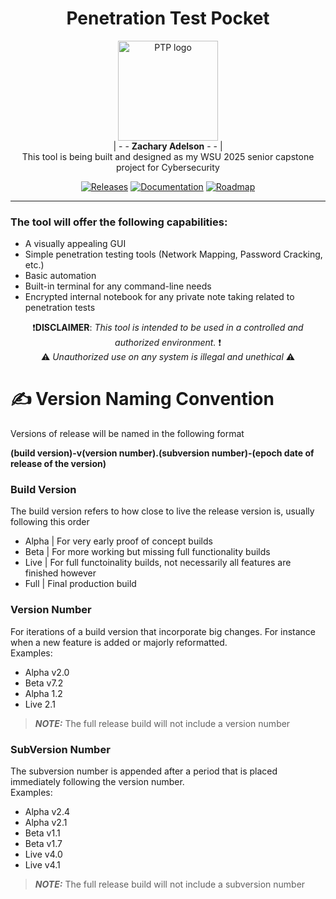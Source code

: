 <div align="center">

# Penetration Test Pocket
<a><picture>
<img alt="PTP logo" src="https://imgs.search.brave.com/QBqab4BAw9-_blfU6G1U0QLIQVCmO11r295rm5hoKX8/rs:fit:860:0:0:0/g:ce/aHR0cHM6Ly9tZWRp/YS5pc3RvY2twaG90/by5jb20vaWQvMjE0/ODM0NTkzMC9waG90/by9vZmZpY2UtZW52/ZWxvcGUtd2l0aC1z/dGljay1ub3RlLXdy/aXR0ZW4tdGVtcG9y/YXJ5LWVtcGxveWVl/cy1yZWZlcnMtdG8t/dGVtcC13b3JrZXIt/b3ItcGVvcGxlLndl/YnA_YT0xJmI9MSZz/PTYxMng2MTImdz0w/Jms9MjAmYz0zMWxt/T2JwRXo5QzdJa0o4/SUlBTWsycmg3NWND/NWFodHNma01OaGJQ/LWVzPQ" width="160px">
</picture></a> <br>
| - - **Zachary Adelson** - - | <br>
This tool is being built and designed as my WSU 2025 senior capstone project for Cybersecurity

[![Releases](https://img.shields.io/badge/Releases-red?style=plastic&logo=abdownloadmanager&logoColor=white)](https://health.clevelandclinic.org/how-to-be-patient)
[![Documentation](https://img.shields.io/badge/Documentation-grey?style=plastic&logo=gitbook&logoColor=white)](https://health.clevelandclinic.org/how-to-be-patient)
[![Roadmap](https://img.shields.io/badge/Roadmap-blue?style=plastic&logo=openstreetmap&logoColor=white)](https://github.com/users/zachA214/projects/3)

</div>

-----

### The tool will offer the following capabilities:
- A visually appealing GUI
- Simple penetration testing tools (Network Mapping, Password Cracking, etc.)
- Basic automation
- Built-in terminal for any command-line needs
- Encrypted internal notebook for any private note taking related to penetration tests

<div align="center">

 ❗**DISCLAIMER**: *This tool is intended to be used in a controlled and authorized environment.* ❗ <br> ⚠️ *Unauthorized use on any system is illegal and unethical* ⚠️

</div>

# ✍️ Version Naming Convention
Versions of release will be named in the following format

<strong>(build version)-v(version number).(subversion number)-(epoch date of release of the version)</strong>

### Build Version
The build version refers to how close to live the release version is, usually following this order
- Alpha | For very early proof of concept builds
- Beta | For more working but missing full functionality builds
- Live | For full functoinality builds, not necessarily all features are finished however
- Full | Final production build

### Version Number
For iterations of a build version that incorporate big changes. For instance when a new feature is added or majorly reformatted. <br>
Examples:
- Alpha v2.0
- Beta v7.2
- Alpha 1.2
- Live 2.1
> **_NOTE:_**  The full release build will not include a version number

### SubVersion Number
The subversion number is appended after a period that is placed immediately following the version number. <br>
Examples:
- Alpha v2.4
- Alpha v2.1
- Beta v1.1
- Beta v1.7
- Live v4.0
- Live v4.1
> **_NOTE:_**  The full release build will not include a subversion number
